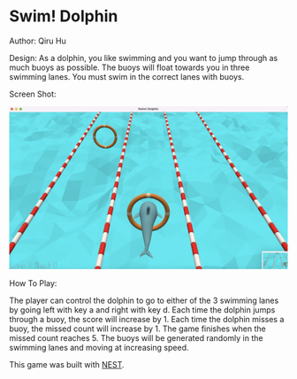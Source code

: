 # Swim! Dolphin

Author: Qiru Hu

Design: As a dolphin, you like swimming and you want to jump through as much buoys as possible. The buoys will float towards you in three swimming lanes. You must swim in the correct lanes with buoys.

Screen Shot:

![Screen Shot](screenshot.png)

How To Play:

The player can control the dolphin to go to either of the 3 swimming lanes by going left with key a and right with key d. Each time the dolphin jumps through a buoy, the score will increase by 1. Each time the dolphin misses a buoy, the missed count will increase by 1. The game finishes when the missed count reaches 5.
The buoys will be generated randomly in the swimming lanes and moving at increasing speed.


This game was built with [NEST](NEST.md).
